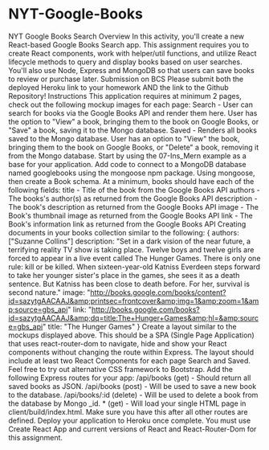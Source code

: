 # NYT-Google-Books
NYT Google Books Search   Overview  In this activity, you'll create a new React-based Google Books Search app. This assignment requires you to create React components, work with helper/util functions, and utilize React lifecycle methods to query and display books based on user searches. You'll also use Node, Express and MongoDB so that users can save books to review or purchase later.   Submission on BCS   Please submit both the deployed Heroku link to your homework AND the link to the Github Repository!    Instructions    This application requires at minimum 2 pages, check out the following mockup images for each page:    Search - User can search for books via the Google Books API and render them here. User has the option to "View" a book, bringing them to the book on Google Books, or "Save" a book, saving it to the Mongo database.  Saved - Renders all books saved to the Mongo database. User has an option to "View" the book, bringing them to the book on Google Books, or "Delete" a book, removing it from the Mongo database.      Start by using the 07-Ins_Mern example as a base for your application. Add code to connect to a MongoDB database named googlebooks using the mongoose npm package. Using mongoose, then create a Book schema. At a minimum, books should have each of the following fields:    title - Title of the book from the Google Books API authors - The books's author(s) as returned from the Google Books API description - The book's description as returned from the Google Books API image - The Book's thumbnail image as returned from the Google Books API link - The Book's information link as returned from the Google Books API  Creating documents in your books collection similar to the following:  {   authors: ["Suzanne Collins"]   description: "Set in a dark vision of the near future, a terrifying reality TV show is taking place. Twelve boys and twelve girls are forced to appear in a live event called The Hunger Games. There is only one rule: kill or be killed. When sixteen-year-old Katniss Everdeen steps forward to take her younger sister's place in the games, she sees it as a death sentence. But Katniss has been close to death before. For her, survival is second nature."   image: "http://books.google.com/books/content?id=sazytgAACAAJ&amp;printsec=frontcover&amp;img=1&amp;zoom=1&amp;source=gbs_api"   link: "http://books.google.com/books?id=sazytgAACAAJ&amp;dq=title:The+Hunger+Games&amp;hl=&amp;source=gbs_api"   title: "The Hunger Games" }     Create a layout similar to the mockups displayed above. This should be a SPA (Single Page Application) that uses react-router-dom to navigate, hide and show your React components without changing the route within Express.    The layout should include at least two React Components for each page Search and Saved. Feel free to try out alternative CSS framework to Bootstrap.    Add the following Express routes for your app:    /api/books (get) - Should return all saved books as JSON. /api/books (post) - Will be used to save a new book to the database. /api/books/:id (delete) - Will be used to delete a book from the database by Mongo _id. * (get) - Will load your single HTML page in client/build/index.html. Make sure you have this after all other routes are defined. Deploy your application to Heroku once complete. You must use Create React App and current versions of React and React-Router-Dom for this assignment.
